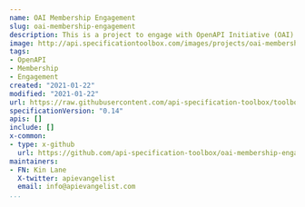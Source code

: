 ```yaml
---
name: OAI Membership Engagement
slug: oai-membership-engagement
description: This is a project to engage with OpenAPI Initiative (OAI) membership and increase their representation and participation within the OAI and the OpenAPI community. We are working on a variety of ways in which we can get OAI members involved with not just OpenAPI, but other specifications, make it a perfect API Specification Toolbox project. This was one of the first things identified as being deficient in the community in the early days of the the API Specification Toolbox meetings.
image: http://api.specificationtoolbox.com/images/projects/oai-membership-engagement.png
tags:
- OpenAPI
- Membership
- Engagement
created: "2021-01-22"
modified: "2021-01-22"
url: https://raw.githubusercontent.com/api-specification-toolbox/toolbox/main/_projects/oai-membership-engagement.md
specificationVersion: "0.14"
apis: []
include: []
x-common:
- type: x-github
  url: https://github.com/api-specification-toolbox/oai-membership-engagement
maintainers:
- FN: Kin Lane
  X-twitter: apievangelist
  email: info@apievangelist.com     
...
```

